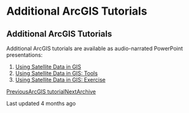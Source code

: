 # Additional ArcGIS Tutorials

## Additional ArcGIS Tutorials

Additional ArcGIS tutorials are available as audio-narrated PowerPoint presentations:

1. ​[Using Satellite Data in GIS](https://oceanwatch.pifsc.noaa.gov/files/hawaii2020/08-ArcGIS_Training_DATA.pptx)​
2. ​[Using Satellite Data in GIS: Tools](https://oceanwatch.pifsc.noaa.gov/files/hawaii2020/09-ArcGIS_Training_TOOLS.pptx)​
3. ​[Using Satellite Data in GIS: Exercise](https://oceanwatch.pifsc.noaa.gov/files/hawaii2020/10-ArcGIS_Training_Exercise.pptx)​

[PreviousArcGIS tutorial](./)[NextArchive](../../archive/)

Last updated 4 months ago

